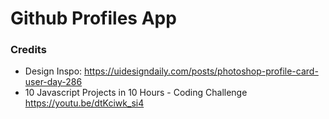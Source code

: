 # Github Profiles App

<!-- For this project I created an interacive notes application. I created this as a part of the #100DaysOfCode challenge where I have made it a goal to code for 100 days consecutively. 

![screenshot of notes app](images/Notes-app-img.PNG "Screenshot of notes app")

## How to Install
1. Download this repository
2. Open the index.html with a Live Server -->

### Credits
- Design Inspo: https://uidesigndaily.com/posts/photoshop-profile-card-user-day-286
- 10 Javascript Projects in 10 Hours - Coding Challenge https://youtu.be/dtKciwk_si4